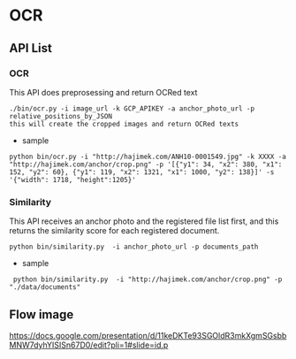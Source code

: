 # OCR
## API List
### OCR
This API does preprosessing and return OCRed text
```
./bin/ocr.py -i image_url -k GCP_APIKEY -a anchor_photo_url -p relative_positions_by_JSON
this will create the cropped images and return OCRed texts
```
- sample
```
python bin/ocr.py -i "http://hajimek.com/ANH10-0001549.jpg" -k XXXX -a "http://hajimek.com/anchor/crop.png" -p '[{"y1": 34, "x2": 380, "x1": 152, "y2": 60}, {"y1": 119, "x2": 1321, "x1": 1000, "y2": 138}]' -s '{"width": 1718, "height":1205}'
```
### Similarity
This API receives an anchor photo and the registered file list first, and this returns the similarity score for each registered document.
```
python bin/similarity.py  -i anchor_photo_url -p documents_path
```
- sample
```
 python bin/similarity.py  -i "http://hajimek.com/anchor/crop.png" -p "./data/documents"
```


## Flow image
https://docs.google.com/presentation/d/11keDKTe93SGOldR3mkXgmSGsbbMNW7dyhYISISn67D0/edit?pli=1#slide=id.p
